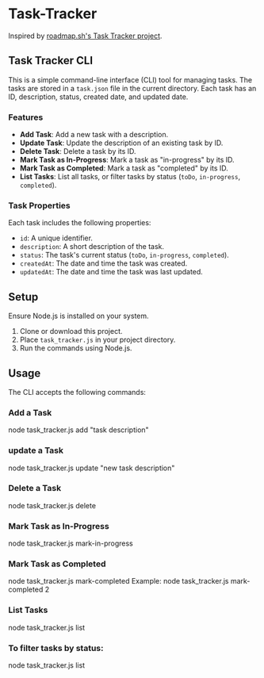 # Task-Tracker

Inspired by [roadmap.sh's Task Tracker project](https://roadmap.sh/projects/task-tracker).

## Task Tracker CLI

This is a simple command-line interface (CLI) tool for managing tasks. The tasks are stored in a `task.json` file in the current directory. Each task has an ID, description, status, created date, and updated date.

### Features

- **Add Task**: Add a new task with a description.
- **Update Task**: Update the description of an existing task by ID.
- **Delete Task**: Delete a task by its ID.
- **Mark Task as In-Progress**: Mark a task as "in-progress" by its ID.
- **Mark Task as Completed**: Mark a task as "completed" by its ID.
- **List Tasks**: List all tasks, or filter tasks by status (`toDo`, `in-progress`, `completed`).

### Task Properties

Each task includes the following properties:

- `id`: A unique identifier.
- `description`: A short description of the task.
- `status`: The task's current status (`toDo`, `in-progress`, `completed`).
- `createdAt`: The date and time the task was created.
- `updatedAt`: The date and time the task was last updated.

## Setup

Ensure Node.js is installed on your system.

1. Clone or download this project.
2. Place `task_tracker.js` in your project directory.
3. Run the commands using Node.js.

## Usage

The CLI accepts the following commands:

### Add a Task

node task_tracker.js add "task description"

### update a Task 
node task_tracker.js update <taskID> "new task description"

### Delete a Task
node task_tracker.js delete <taskID>

### Mark Task as In-Progress
node task_tracker.js mark-in-progress <taskID>

### Mark Task as Completed
node task_tracker.js mark-completed <taskID>
Example: node task_tracker.js mark-completed 2
### List Tasks

node task_tracker.js list


### To filter tasks by status:

node task_tracker.js list <status>